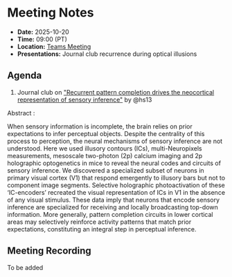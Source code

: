 # Meeting Notes
- **Date:** 2025-10-20
- **Time:** 09:00 (PT)
- **Location:** [Teams Meeting](https://teams.microsoft.com/l/meetup-join/19%3ameeting_NWM1ZWY0NTItMzVlMC00ZjFmLTgyZDAtZDg3NWU0ZDcyMGJl%40thread.v2/0?context=%7b%22Tid%22%3a%2232669cd6-737f-4b39-8bdd-d6951120d3fc%22%2c%22Oid%22%3a%229396d18b-b5cf-4bed-98a0-1cfb7dc82663%22%7d)
- **Presentations:** Journal club recurrence during optical illusions

## Agenda

1. Journal club on ["Recurrent pattern completion drives the neocortical representation of sensory inference"](https://www.nature.com/articles/s41593-025-02055-5) by @hs13


Abstract : 


When sensory information is incomplete, the brain relies on prior expectations to infer perceptual objects. Despite the centrality of this process to perception, the neural mechanisms of sensory inference are not understood. Here we used illusory contours (ICs), multi-Neuropixels measurements, mesoscale two-photon (2p) calcium imaging and 2p holographic optogenetics in mice to reveal the neural codes and circuits of sensory inference. We discovered a specialized subset of neurons in primary visual cortex (V1) that respond emergently to illusory bars but not to component image segments. Selective holographic photoactivation of these ‘IC-encoders’ recreated the visual representation of ICs in V1 in the absence of any visual stimulus. These data imply that neurons that encode sensory inference are specialized for receiving and locally broadcasting top-down information. More generally, pattern completion circuits in lower cortical areas may selectively reinforce activity patterns that match prior expectations, constituting an integral step in perceptual inference.

## Meeting Recording
To be added
